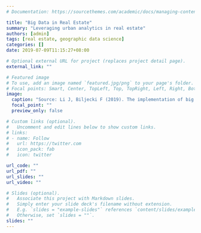 ```yaml
---
# Documentation: https://sourcethemes.com/academic/docs/managing-content/

title: "Big Data in Real Estate"
summary: "Leveraging urban analytics in real estate"
authors: [admin]
tags: [real estate, geographic data science]
categories: []
date: 2019-07-09T11:15:27+08:00

# Optional external URL for project (replaces project detail page).
external_link: ""

# Featured image
# To use, add an image named `featured.jpg/png` to your page's folder.
# Focal points: Smart, Center, TopLeft, Top, TopRight, Left, Right, BottomLeft, Bottom, BottomRight.
image:
  caption: "Source: Li J, Biljecki F (2019). The implementation of big data analysis in regulating online short-term rental business: a case of Airbnb in Beijing. _ISPRS Ann. Photogramm. Remote Sens. Spatial Inf. Sci._, IV-4/W9: 79-86"
  focal_point: ""
  preview_only: false

# Custom links (optional).
#   Uncomment and edit lines below to show custom links.
# links:
# - name: Follow
#   url: https://twitter.com
#   icon_pack: fab
#   icon: twitter

url_code: ""
url_pdf: ""
url_slides: ""
url_video: ""

# Slides (optional).
#   Associate this project with Markdown slides.
#   Simply enter your slide deck's filename without extension.
#   E.g. `slides = "example-slides"` references `content/slides/example-slides.md`.
#   Otherwise, set `slides = ""`.
slides: ""
---
```

